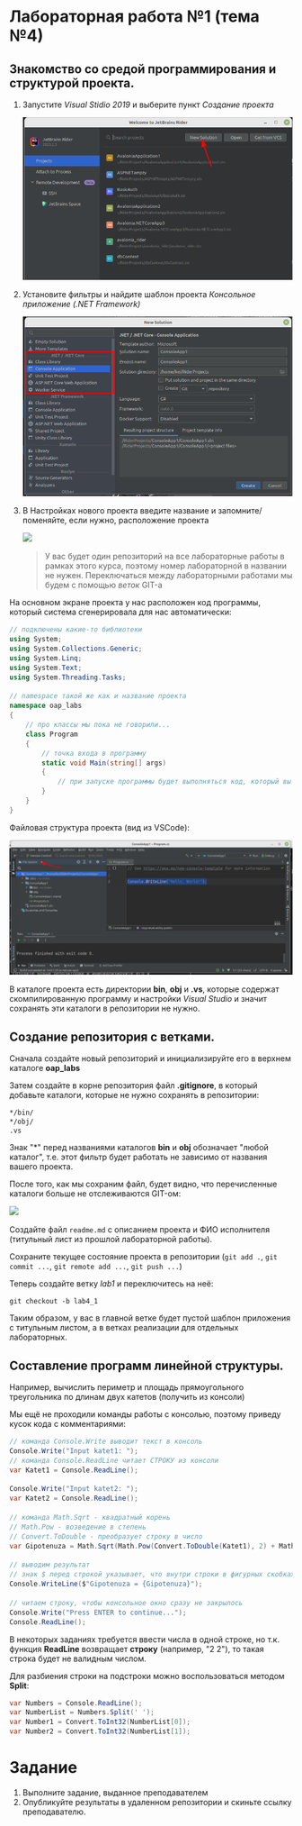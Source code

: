 # Лабораторная работа №1 (тема №4)

## Знакомство со средой программирования и структурой проекта. 

1. Запустите *Visual Stidio 2019* и выберите пункт *Создание проекта*

    ![](../img/04013.png)

2. Установите фильтры и найдите шаблон проекта *Консольное приложение (.NET Framework)*

    ![](../img/04014.png)

3. В Настройках нового проекта введите название и запомните/поменяйте, если нужно, расположение проекта

    ![](../img/04015.png)

    >У вас будет один репозиторий на все лабораторные работы в рамках этого курса, поэтому номер лабораторной в названии не нужен. Переключаться между лабораторными работами мы будем с помощью *веток* GIT-а

На основном экране проекта у нас расположен код программы, который система сгенерировала для нас автоматически:

```cs
// подключены какие-то библиотеки
using System;
using System.Collections.Generic;
using System.Linq;
using System.Text;
using System.Threading.Tasks;

// namespace такой же как и название проекта
namespace oap_labs
{
    // про классы мы пока не говорили...
    class Program
    {
        // точка входа в программу
        static void Main(string[] args)
        {
            // при запуске программы будет выполняться код, который вы напишете тут
        }
    }
}
```

Файловая структура проекта (вид из VSCode):

![](../img/04016.png)

В каталоге проекта есть директории **bin**, **obj** и **.vs**, которые содержат скомпилированную программу и настройки *Visual Studio* и значит сохранять эти каталоги в репозитории не нужно.

## Создание репозитория с ветками. 

Сначала создайте новый репозиторий и инициализируйте его в верхнем каталоге **oap_labs**

Затем создайте в корне репозитория файл **.gitignore**, в который добавьте каталоги, которые не нужно сохранять в репозитории:

```
*/bin/
*/obj/
.vs
```

Знак "*" перед названиями каталогов **bin** и **obj** обозначает "любой каталог", т.е. этот фильтр будет работать не зависимо от названия вашего проекта.

После того, как мы сохраним файл, будет видно, что перечисленные каталоги больше не отслеживаются GIT-ом:

![](../img/04017.png)

Создайте файл `readme.md` с описанием проекта и ФИО исполнителя (титульный лист из прошлой лабораторной работы).

Сохраните текущее состояние проекта в репозитории (`git add .`, `git commit ...`, `git remote add ...`, `git push ...`)

Теперь создайте ветку *lab1* и переключитесь на неё:

```
git checkout -b lab4_1
```

Таким образом, у вас в главной ветке будет пустой шаблон приложения с титульным листом, а в ветках реализации для отдельных лабораторных.

## Составление программ линейной структуры.

Например, вычислить периметр и площадь прямоугольного треугольника по длинам двух катетов (получить из консоли)

Мы ещё не проходили команды работы с консолью, поэтому приведу кусок кода с комментариями:

```cs
// команда Console.Write выводит текст в консоль
Console.Write("Input katet1: ");
// команда Console.ReadLine читает СТРОКУ из консоли
var Katet1 = Console.ReadLine();

Console.Write("Input katet2: ");
var Katet2 = Console.ReadLine();

// команда Math.Sqrt - квадратный корень
// Math.Pow - возведение в степень
// Convert.ToDouble - преобразует строку в число
var Gipotenuza = Math.Sqrt(Math.Pow(Convert.ToDouble(Katet1), 2) + Math.Pow(Convert.ToDouble(Katet2), 2));

// выводим результат
// знак $ перед строкой указывает, что внутри строки в фигурных скобках названия переменных
Console.WriteLine($"Gipotenuza = {Gipotenuza}");

// читаем строку, чтобы консольное окно сразу не закрылось
Console.Write("Press ENTER to continue...");
Console.ReadLine();
```

В некоторых заданиях требуется ввести числа в одной строке, но т.к. функция **ReadLine** возвращает **строку** (например, "2 2"), то такая строка будет не валидным числом.

Для разбиения строки на подстроки можно воспользоваться методом **Split**:

```cs
var Numbers = Console.ReadLine();
var NumberList = Numbers.Split(' ');
var Number1 = Convert.ToInt32(NumberList[0]);
var Number2 = Convert.ToInt32(NumberList[1]);
```

# Задание

1. Выполните задание, выданное преподавателем
2. Опубликуйте результаты в удаленном репозитории и скиньте ссылку преподавателю.
